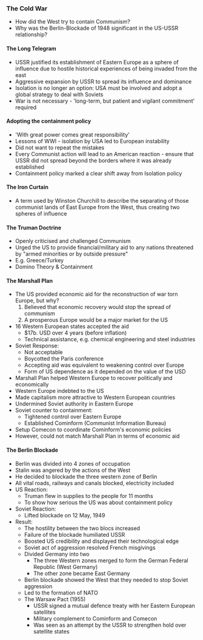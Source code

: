 ### The Cold War

- How did the West try to contain Communism?
- Why was the Berlin-Blockade of 1948 significant in the US-USSR relationship?

#### The Long Telegram
- USSR justified its establishment of Eastern Europe as a sphere of influence due to hostile historical experiences of being invaded from the east
- Aggressive expansion by USSR to spread its influence and dominance
- Isolation is no longer an option: USA must be involved and adopt a global strategy to deal with Soviets
- War is not necessary - 'long-term, but patient and vigilant commitment' required

#### Adopting the containment policy
- 'With great power comes great responsibility'
- Lessons of WWI - isolation by USA led to European instability
- Did not want to repeat the mistakes
- Every Communist action will lead to an American reaction - ensure that USSR did not spread beyond the borders where it was already established
- Containment policy marked a clear shift away from Isolation policy

#### The Iron Curtain
- A term used by Winston Churchill to describe the separating of those communist lands of East Europe from the West, thus creating two spheres of influence

#### The Truman Doctrine
- Openly criticised and challenged Communism
- Urged the US to provide financial/military aid to any nations threatened by "armed minorities or by outside pressure"
- E.g. Greece/Turkey
- Domino Theory & Containment

#### The Marshall Plan
- The US provided economic aid for the reconstruction of war torn Europe, but why?
	1. Believed that economic recovery would stop the spread of communism
	2. A prosperous Europe would be a major market for the US
- 16 Western European states accepted the aid
	- $17b. USD over 4 years (before inflation)
	- Technical assistance, e.g. chemical engineering and steel industries
- Soviet Response:
	- Not acceptable
	- Boycotted the Paris conference
	- Accepting aid was equivalent to weakening control over Europe
	- Form of US dependence as it depended on the value of the USD
- Marshall Plan helped Western Europe to recover politically and economically
- Western Europe indebted to the US
- Made capitalism more attractive to Western European countries
- Undermined Soviet authority in Eastern Europe
- Soviet counter to containment:
	- Tightened control over Eastern Europe
	- Established Cominform (Communist Information Bureau)
- Setup Comecon to coordinate Cominform's economic policies
- However, could not match Marshall Plan in terms of economic aid

#### The Berlin Blockade
- Berlin was divided into 4 zones of occupation
- Stalin was angered by the actions of the West
- He decided to blockade the three western zone of Berlin
- All vital roads, railways and canals blocked, electricity included
- US Reaction:
	- Truman flew in supplies to the people for 11 months
	- To show how serious the US was about containment policy
- Soviet Reaction:
	- Lifted blockade on 12 May, 1949
- Result:
	- The hostility between the two blocs increased
	- Failure of the blockade humiliated USSR
	- Boosted US credibility and displayed their technological edge
	- Soviet act of aggression resolved French misgivings
	- Divided Germany into two
		- The three Western zones merged to form the German Federal Republic (West Germany)
		- The other zone became East Germany
	- Berlin blockade showed the West that they needed to stop Soviet aggression
	- Led to the formation of NATO
	- The Warsaw Pact (1955)
		- USSR signed a mutual defence treaty with her Eastern European satellites
		- Military complement to Cominform and Comecon
		- Was seen as an attempt by the USSR to strengthen hold over satellite states
